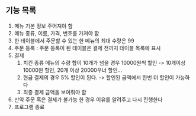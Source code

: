 ## 기능 목록
1. 메뉴 기본 정보 주어져야 함
2. 메뉴 종류, 이름, 가격, 번호를 가져야 함
3. 한 테이블에서 주문할 수 있는 한 메뉴의 최대 수량은 99
4. 주문 등록 : 주문 등록이 된 테이블은 결제 전까지 테이블 목록에 표시
5. 결제
   1. 치킨 종류 메뉴의 수량 합이 10개가 넘을 경우 10000원씩 할인
      -> 10개이상 10000원 할인, 20개 이상 20000우너 할인...
   2. 현금 결제의 경우 5% 할인이 된다. -> 할인된 금액에서 한번 더 할인이 가능하다
   3. 최종 결제 금액을 보여줘야 함
6. 만약 주문 혹은 결제가 불가능 한 경우 이유를 알려주고 다시 진행한다
8. 프로그램 종료